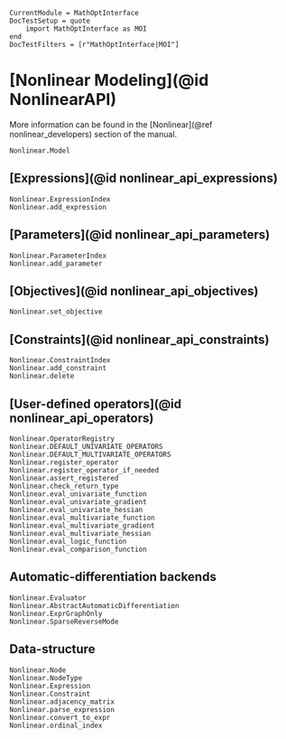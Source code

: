 ```@meta
CurrentModule = MathOptInterface
DocTestSetup = quote
    import MathOptInterface as MOI
end
DocTestFilters = [r"MathOptInterface|MOI"]
```

# [Nonlinear Modeling](@id NonlinearAPI)

More information can be found in the [Nonlinear](@ref nonlinear_developers)
section of the manual.

```@docs
Nonlinear.Model
```

## [Expressions](@id nonlinear_api_expressions)

```@docs
Nonlinear.ExpressionIndex
Nonlinear.add_expression
```

## [Parameters](@id nonlinear_api_parameters)

```@docs
Nonlinear.ParameterIndex
Nonlinear.add_parameter
```

## [Objectives](@id nonlinear_api_objectives)

```@docs
Nonlinear.set_objective
```

## [Constraints](@id nonlinear_api_constraints)

```@docs
Nonlinear.ConstraintIndex
Nonlinear.add_constraint
Nonlinear.delete
```

## [User-defined operators](@id nonlinear_api_operators)

```@docs
Nonlinear.OperatorRegistry
Nonlinear.DEFAULT_UNIVARIATE_OPERATORS
Nonlinear.DEFAULT_MULTIVARIATE_OPERATORS
Nonlinear.register_operator
Nonlinear.register_operator_if_needed
Nonlinear.assert_registered
Nonlinear.check_return_type
Nonlinear.eval_univariate_function
Nonlinear.eval_univariate_gradient
Nonlinear.eval_univariate_hessian
Nonlinear.eval_multivariate_function
Nonlinear.eval_multivariate_gradient
Nonlinear.eval_multivariate_hessian
Nonlinear.eval_logic_function
Nonlinear.eval_comparison_function
```

## Automatic-differentiation backends

```@docs
Nonlinear.Evaluator
Nonlinear.AbstractAutomaticDifferentiation
Nonlinear.ExprGraphOnly
Nonlinear.SparseReverseMode
```

## Data-structure

```@docs
Nonlinear.Node
Nonlinear.NodeType
Nonlinear.Expression
Nonlinear.Constraint
Nonlinear.adjacency_matrix
Nonlinear.parse_expression
Nonlinear.convert_to_expr
Nonlinear.ordinal_index
```

